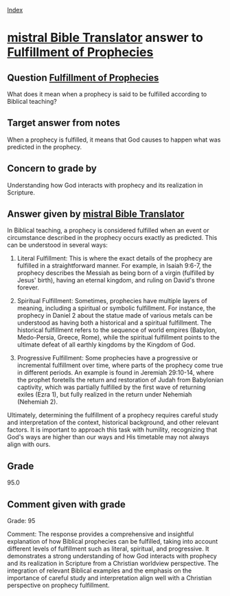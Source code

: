 
[Index](../../index.md)
# [mistral Bible Translator](../../answering_models/mistral_Bible_Translator.md) answer to [Fulfillment of Prophecies](../../questions/Fulfillment_of_Prophecies.md)

## Question [Fulfillment of Prophecies](../../questions/Fulfillment_of_Prophecies.md)
What does it mean when a prophecy is said to be fulfilled according to Biblical teaching?

## Target answer from notes
When a prophecy is fulfilled, it means that God causes to happen what was predicted in the prophecy.

## Concern to grade by
Understanding how God interacts with prophecy and its realization in Scripture.

## Answer given by [mistral Bible Translator](../../answering_models/mistral_Bible_Translator.md)
 In Biblical teaching, a prophecy is considered fulfilled when an event or circumstance described in the prophecy occurs exactly as predicted. This can be understood in several ways:

1. Literal Fulfillment: This is where the exact details of the prophecy are fulfilled in a straightforward manner. For example, in Isaiah 9:6-7, the prophecy describes the Messiah as being born of a virgin (fulfilled by Jesus' birth), having an eternal kingdom, and ruling on David's throne forever.

2. Spiritual Fulfillment: Sometimes, prophecies have multiple layers of meaning, including a spiritual or symbolic fulfillment. For instance, the prophecy in Daniel 2 about the statue made of various metals can be understood as having both a historical and a spiritual fulfillment. The historical fulfillment refers to the sequence of world empires (Babylon, Medo-Persia, Greece, Rome), while the spiritual fulfillment points to the ultimate defeat of all earthly kingdoms by the Kingdom of God.

3. Progressive Fulfillment: Some prophecies have a progressive or incremental fulfillment over time, where parts of the prophecy come true in different periods. An example is found in Jeremiah 29:10-14, where the prophet foretells the return and restoration of Judah from Babylonian captivity, which was partially fulfilled by the first wave of returning exiles (Ezra 1), but fully realized in the return under Nehemiah (Nehemiah 2).

Ultimately, determining the fulfillment of a prophecy requires careful study and interpretation of the context, historical background, and other relevant factors. It is important to approach this task with humility, recognizing that God's ways are higher than our ways and His timetable may not always align with ours.

## Grade
95.0

## Comment given with grade
Grade: 95

Comment: The response provides a comprehensive and insightful explanation of how Biblical prophecies can be fulfilled, taking into account different levels of fulfillment such as literal, spiritual, and progressive. It demonstrates a strong understanding of how God interacts with prophecy and its realization in Scripture from a Christian worldview perspective. The integration of relevant Biblical examples and the emphasis on the importance of careful study and interpretation align well with a Christian perspective on prophecy fulfillment.
